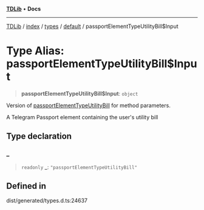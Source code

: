 [**TDLib**](../../../../../../README.md) • **Docs**

***

[TDLib](../../../../../../modules.md) / [index](../../../../../README.md) / [types](../../../README.md) / [default](../README.md) / passportElementTypeUtilityBill$Input

# Type Alias: passportElementTypeUtilityBill$Input

> **passportElementTypeUtilityBill$Input**: `object`

Version of [passportElementTypeUtilityBill](passportElementTypeUtilityBill.md) for method parameters.

A Telegram Passport element containing the user's utility bill

## Type declaration

### \_

> `readonly` **\_**: `"passportElementTypeUtilityBill"`

## Defined in

dist/generated/types.d.ts:24637
